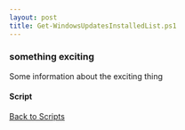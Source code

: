 ```yaml
---
layout: post
title: Get-WindowsUpdatesInstalledList.ps1
---
```


### something exciting

Some information about the exciting thing

#### Script

<script async src="https://gist-it.appspot.com/github.com/BanterBoy/scripts-blog/blob/master/PowerShell/scripts/windowsUpdates/Get-WindowsUpdatesInstalledList.ps1"></script>

<a href="/menu/_pages/scripts.html">Back to Scripts</a>

